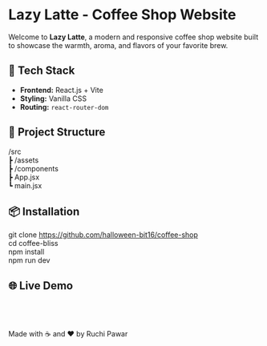 # Lazy Latte - Coffee Shop Website
Welcome to **Lazy Latte**, a modern and responsive coffee shop website built to showcase the warmth, aroma, and flavors of your favorite brew.

## 🔧 Tech Stack

- **Frontend:** React.js + Vite  
- **Styling:** Vanilla CSS 
- **Routing:** `react-router-dom`  

## 📁 Project Structure

/src <br>
┣ /assets <br>
┣ /components <br>
┣ App.jsx <br>
┗ main.jsx <br>

## 📦 Installation

git clone https://github.com/halloween-bit16/coffee-shop <br>
cd coffee-bliss <br>
npm install <br>
npm run dev <br>

## 🌐 Live Demo
###

<br><br><br>
Made with ☕ and ❤️ by Ruchi Pawar


